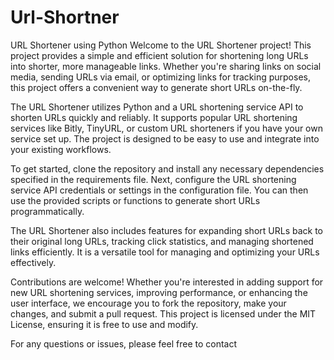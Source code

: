 # Url-Shortner
URL Shortener using Python
Welcome to the URL Shortener project! This project provides a simple and efficient solution for shortening long URLs into shorter, more manageable links. Whether you're sharing links on social media, sending URLs via email, or optimizing links for tracking purposes, this project offers a convenient way to generate short URLs on-the-fly.

The URL Shortener utilizes Python and a URL shortening service API to shorten URLs quickly and reliably. It supports popular URL shortening services like Bitly, TinyURL, or custom URL shorteners if you have your own service set up. The project is designed to be easy to use and integrate into your existing workflows.

To get started, clone the repository and install any necessary dependencies specified in the requirements file. Next, configure the URL shortening service API credentials or settings in the configuration file. You can then use the provided scripts or functions to generate short URLs programmatically.

The URL Shortener also includes features for expanding short URLs back to their original long URLs, tracking click statistics, and managing shortened links efficiently. It is a versatile tool for managing and optimizing your URLs effectively.

Contributions are welcome! Whether you're interested in adding support for new URL shortening services, improving performance, or enhancing the user interface, we encourage you to fork the repository, make your changes, and submit a pull request. This project is licensed under the MIT License, ensuring it is free to use and modify.

For any questions or issues, please feel free to contact
